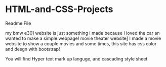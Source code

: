 # HTML-and-CSS-Projects
Readme File

my bmw e30] website is just something i made because I loved the car an wanted to make a simple webpage!
movie theater website] I made a movie website to show a couple movies and some times, this site has css color and desgn with bootstrap!


You will find Hyper text mark up languge, and cascading style sheet